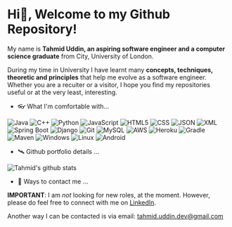 # Hi👋, Welcome to my Github Repository!

My name is **Tahmid Uddin, an aspiring software engineer and a computer science graduate** from City, University of London.

During my time in University I have learnt many **concepts, techniques, theoretic and principles** that help me evolve as a software engineer. Whether you are a recuiter or a visitor, I hope you find my repositories useful or at the very least, interesting.

- 👓 What I'm comfortable with...

<p>
  <img alt="Java" src="https://img.shields.io/badge/-Java-45b8d8?style=flat&logo=Java&logoColor=red&color=white" />
  <img alt="C++" src="https://img.shields.io/badge/C++-blue.svg?style=flat&logo=c%2B%2B" /> 
  <img alt="Python" src="https://img.shields.io/badge/-Python-blue?style=flat&logo=python&logoColor=orange" />
  <img alt="JavaScript" src="https://img.shields.io/badge/-JavaScript-black?style=flat&logo=javascript&logoColor=yellow" />
  <img alt="HTML5" src="https://img.shields.io/badge/-HTML5-E34F26?style=flat&logo=html5&logoColor=white" />
  <img alt="CSS" src="https://img.shields.io/badge/-CSS-blue?style=flat&logo=html5&logoColor=white" />
  <img alt="JSON" src="https://img.shields.io/badge/-JSON-grey?style=flat&logo=json&logoColor=black" />
  <img alt="XML" src="https://img.shields.io/badge/-XML-white?style=flat&logo=maas&logoColor=orange" />
  <img alt="Spring Boot" src="https://img.shields.io/badge/-Spring_Boot-43853d?style=flat&logo=spring&logoColor=white" />
  <img alt="Django" src="https://img.shields.io/badge/-Django-black?style=flat&logo=django&logoColor=white" />
  <img alt="Git" src="https://img.shields.io/badge/-Git-F05032?style=flat&logo=git&logoColor=white" />
  <img alt="MySQL" src="https://img.shields.io/badge/-MySQL-blue?style=flat&logo=mysql&logoColor=white" />
  <img alt="AWS" src="https://img.shields.io/badge/-AWS-black?style=flat&logo=amazon-aws&logoColor=orange" />
  <img alt="Heroku" src="https://img.shields.io/badge/-Heroku-430098?style=flat&logo=heroku&logoColor=white" />
  <img alt="Gradle" src="https://img.shields.io/badge/-Gradle-white?style=flat&logo=gradle&logoColor=green" />
  <img alt="Maven" src="https://img.shields.io/badge/-Maven-white?style=flat&logo=apollo-graphql&logoColor=black" />
  <img alt="Windows" src="https://img.shields.io/badge/-Windows-white?style=flat&logo=windows&logoColor=blue" />
  <img alt="Linux" src="https://img.shields.io/badge/-Linux-orange?style=flat&logo=linux&logoColor=black" />
  <img alt="Android" src="https://img.shields.io/badge/-Native%20Android%20Development-black?style=flat&logo=android&logoColor=green" />
</p>

- 🛰 Github portfolio details ...

![Tahmid's github stats](https://github-readme-stats.vercel.app/api?username=TahmidU&show_icons=true&hide=contribs)
  
- 📧 Ways to contact me ...

**IMPORTANT**: I am *not* looking for new roles, at the moment. However, please do feel free to connect with me on <a href="https://uk.linkedin.com/in/tahmidu">LinkedIn</a>.

Another way I can be contacted is via email: tahmid.uddin.dev@gmail.com

##

